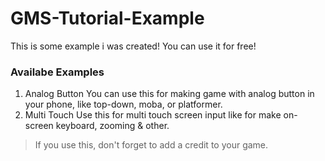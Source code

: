 # GMS-Tutorial-Example
This is some example i was created! You can use it for free!

### Availabe Examples
1. Analog Button
You can use this for making game with analog button in your phone, like top-down, moba, or platformer.
2. Multi Touch
Use this for multi touch screen input like for make on-screen keyboard, zooming & other.

> If you use this, don't forget to add a credit to your game.
